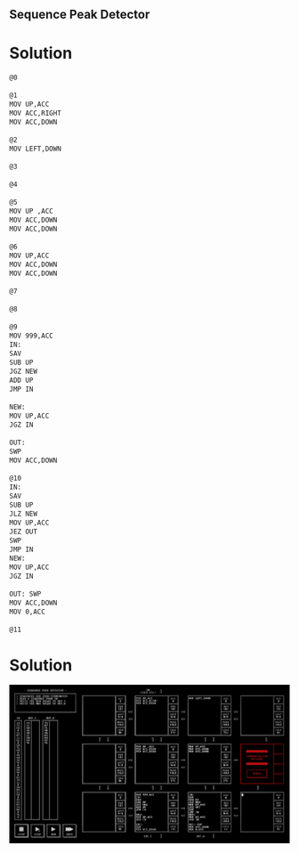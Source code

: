 ## Sequence Peak Detector

# Solution

```
@0

@1
MOV UP,ACC
MOV ACC,RIGHT
MOV ACC,DOWN

@2
MOV LEFT,DOWN

@3

@4

@5
MOV UP ,ACC
MOV ACC,DOWN
MOV ACC,DOWN

@6
MOV UP,ACC
MOV ACC,DOWN
MOV ACC,DOWN

@7

@8

@9
MOV 999,ACC
IN:
SAV
SUB UP
JGZ NEW
ADD UP
JMP IN

NEW:
MOV UP,ACC
JGZ IN

OUT:
SWP
MOV ACC,DOWN

@10
IN:
SAV
SUB UP
JLZ NEW
MOV UP,ACC
JEZ OUT
SWP
JMP IN
NEW: 
MOV UP,ACC
JGZ IN

OUT: SWP
MOV ACC,DOWN
MOV 0,ACC

@11

```

# Solution

![](/assets/images/2022-11-12-22-14-43.png)